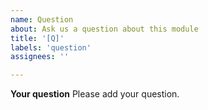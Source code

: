 ```yaml
---
name: Question
about: Ask us a question about this module
title: '[Q]'
labels: 'question'
assignees: ''

---
```


<!--
SPDX-FileCopyrightText: 2022 Wilfred Nicoll <xyzroller@rollyourown.xyz>
SPDX-License-Identifier: CC-BY-SA-4.0
-->

**Your question**
Please add your question.
